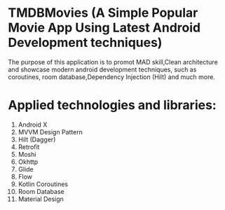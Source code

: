 # TMDBMovies (A Simple Popular Movie App Using Latest Android Development techniques)

The purpose of this application is to promot MAD skill,Clean architecture and showcase modern android development techniques, such as coroutines, room database,Dependency Injection (Hilt) and much more.

# Applied technologies and libraries:
1) Android X
2) MVVM Design Pattern
3) Hilt (Dagger)
4) Retrofit 
5) Moshi
6) Okhttp
7) Glide
8) Flow
9) Kotlin Coroutines
10) Room Database
11) Material Design
 

